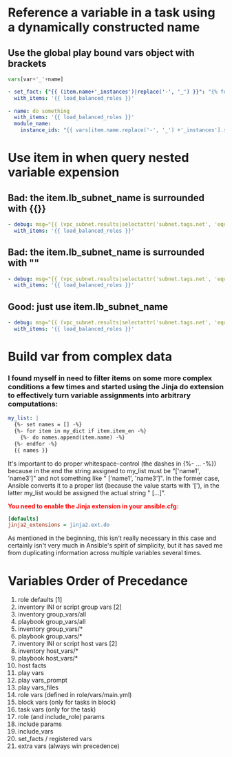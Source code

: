 # Reference a variable in a task using a dynamically constructed name
## Use the global play bound vars object with brackets
```python
vars[var+'_'+name]
```
```yaml
- set_fact: {"{{ (item.name+'_instances')|replace('-', '_') }}": "{% for result in ec2_instances.results %}{% for tagged in result.tagged_instances %}{% if item.name in tagged.tags.roles.split(',') %}{{ tagged.id }} {% endif %}{% endfor %}{% endfor %}"}
  with_items: '{{ load_balanced_roles }}'
  
- name: do something
  with_items: '{{ load_balanced_roles }}'
  module_name:
    instance_ids: "{{ vars[item.name.replace('-', '_') +'_instances'].strip().split(' ') }}"
```

# Use item in when query nested variable expension
## Bad: the item.lb_subnet_name is surrounded with {{}}
```yaml
- debug: msg="{{ (vpc_subnet.results|selectattr('subnet.tags.net', 'equalto', {{ item.lb_subnet_name }})|first).subnet.id }}"
  with_items: '{{ load_balanced_roles }}'
```
## Bad: the item.lb_subnet_name is surrounded with ""
```yaml
- debug: msg="{{ (vpc_subnet.results|selectattr('subnet.tags.net', 'equalto', 'item.lb_subnet_name')|first).subnet.id }}"
  with_items: '{{ load_balanced_roles }}'
```
## Good: just use item.lb_subnet_name
```yaml
- debug: msg="{{ (vpc_subnet.results|selectattr('subnet.tags.net', 'equalto', item.lb_subnet_name)|first).subnet.id }}"
  with_items: '{{ load_balanced_roles }}'
```

# Build var from complex data

 ### I found myself in need to filter items on some more complex conditions a few times and started using the Jinja do extension to effectively turn variable assignments into arbitrary computations:

```yaml
my_list: |
  {%- set names = [] -%}
  {%- for item in my_dict if item.item_en -%}
    {%- do names.append(item.name) -%}
  {%- endfor -%}
  {{ names }}
```
It's important to do proper whitespace-control (the dashes in {%- ... -%}) because in the end the string assigned to my_list must be "['name1', 'name3']" and not something like "   ['name1', 'name3']". In the former case, Ansible converts it to a proper list (because the value starts with '['), in the latter my_list would be assigned the actual string "   [...]".

<span style="color:red">**__You need to enable the Jinja extension in your ansible.cfg:__**</span>
```ini
[defaults]
jinja2_extensions = jinja2.ext.do
```

As mentioned in the beginning, this isn't really necessary in this case and certainly isn't very much in Ansible's spirit of simplicity, but it has saved me from duplicating information across multiple variables several times.

# Variables Order of Precedance
1. role defaults [1]
2. inventory INI or script group vars [2]
3. inventory group_vars/all
4. playbook group_vars/all
5. inventory group_vars/*
6. playbook group_vars/*
7. inventory INI or script host vars [2]
8. inventory host_vars/*
9. playbook host_vars/*
10. host facts
11. play vars
12. play vars_prompt
13. play vars_files
14. role vars (defined in role/vars/main.yml)
15. block vars (only for tasks in block)
16. task vars (only for the task)
17. role (and include_role) params
18. include params
19. include_vars
20. set_facts / registered vars
21. extra vars (always win precedence)